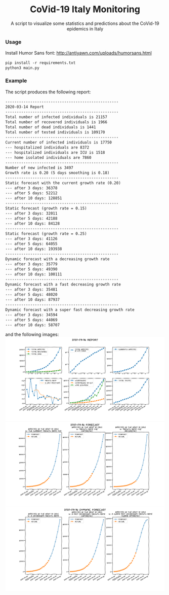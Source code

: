 <div align="center">

# CoVid-19 Italy Monitoring

A script to visualize some statistics and predictions about the CoVid-19 epidemics in Italy
</div>

### Usage
Install Humor Sans font: http://antiyawn.com/uploads/humorsans.html
```shell script
pip install -r requirements.txt
python3 main.py
```


### Example
The script produces the following report:
```
--------------------------------------------------
2020-03-14 Report
--------------------------------------------------
Total number of infected individuals is 21157
Total number of recovered individuals is 1966
Total number of dead individuals is 1441
Total number of tested individuals is 109170
--------------------------------------------------
Current number of infected individuals is 17750
--- hospitalized individuals are 8372
--- hospitalized individuals are ICU is 1518
--- home isolated individuals are 7860
--------------------------------------------------
Number of new infected is 3497
Growth rate is 0.20 (5 days smoothing is 0.18)
--------------------------------------------------
Static forecast with the current growth rate (0.20)
--- after 3 days: 36378
--- after 5 days: 52212
--- after 10 days: 128851
--------------------------------------------------
Static forecast (growth rate = 0.15)
--- after 3 days: 32011
--- after 5 days: 42188
--- after 10 days: 84128
--------------------------------------------------
Static forecast (growth rate = 0.25)
--- after 3 days: 41126
--- after 5 days: 64055
--- after 10 days: 193938
--------------------------------------------------
Dynamic forecast with a decreasing growth rate
--- after 3 days: 35779
--- after 5 days: 49390
--- after 10 days: 100111
--------------------------------------------------
Dynamic forecast with a fast decreasing growth rate
--- after 3 days: 35481
--- after 5 days: 48020
--- after 10 days: 87937
--------------------------------------------------
Dynamic forecast with a super fast decreasing growth rate
--- after 3 days: 34594
--- after 5 days: 44069
--- after 10 days: 58707

```

and the following images:
![stats][stats]
![static_forecast][static_forecast]
![dynamic_forecast][dynamic_forecast]

[stats]: stats.png
[static_forecast]: static_forecast.png
[dynamic_forecast]: dynamic_forecast.png

